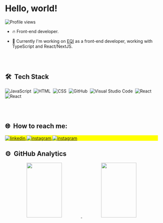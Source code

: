 <h1 align="left">Hello, world!</h1>
<p align="left"> <img src="https://komarev.com/ghpvc/?username=JGabrielNeto&color=yellow" alt="Profile views" /> </p>

- 🔥 Front-end developer. 

- 🚀 Currently I'm working on <a href="https://eqi.com.br/" target="_blank">EQI</a> as a front-end developer, working with TypeScript and React/NextJS.

<br><br>

## 🛠 &nbsp;Tech Stack

![JavaScript](https://img.shields.io/badge/-JavaScript-05122A?style=flat&logo=javascript)&nbsp;
![HTML](https://img.shields.io/badge/-HTML-05122A?style=flat&logo=HTML5)&nbsp;
![CSS](https://img.shields.io/badge/-CSS-05122A?style=flat&logo=CSS3&logoColor=1572B6)&nbsp;
![GitHub](https://img.shields.io/badge/-GitHub-05122A?style=flat&logo=github)&nbsp;
![Visual Studio Code](https://img.shields.io/badge/-Visual%20Studio%20Code-05122A?style=flat&logo=visual-studio-code&logoColor=007ACC)&nbsp;
![React](https://img.shields.io/badge/-React-05122A?style=flat&logo=react)&nbsp; 
![React](https://img.shields.io/badge/-Typescript-05122A?style=flat&logo=typescript)&nbsp; 

<br><br>

## 🌐 &nbsp;How to reach me:

<p align="left" style="background:yellow">
<a href="https://www.linkedin.com/in/jgabrielneto-dev/" target="_blank">
  <img align="center" src="https://img.shields.io/badge/-JGabrielNeto-05122A?style=flat&logo=linkedin" alt="linkedin"/>
</a>
<a href="https://instagram.com/joaogabrielsneto" target="_blank">
 <img align="center" src="https://img.shields.io/badge/-JGabrielNeto-05122A?style=flat&logo=instagram" alt="instagram"/>
</a>
<a href="https://web.whatsapp.com/send?1=pt_BR&phone=5599991777596" target="_blank">
 <img align="center" src="https://img.shields.io/badge/-Send%20me%20a%20message-05122A?style=flat&logo=whatsapp" alt="instagram"/>
</a>
</p>

## ⚙️ &nbsp;GitHub Analytics

<div align="center">
  <a href="https://github.com/JGabrielNeto">
  <img height="180em" width="48%" src="https://github-readme-stats.vercel.app/api?username=JGabrielNeto&show_icons=true&theme=vision-friendly-dark&include_all_commits=true&count_private=true"/>
  <img height="180em" width="48%" src="https://github-readme-stats.vercel.app/api/top-langs/?username=JGabrielNeto&layout=compact&langs_count=7&theme=vision-friendly-dark"/>
</div>

<br><br>



<!--
Here are some ideas to get you started:

- 🔭 I’m currently working on ...
- 🌱 I’m currently learning ...
- 👯 I’m looking to collaborate on ...
- 🤔 I’m looking for help with ...
- 💬 Ask me about ...
- 📫 How to reach me: ...
- 😄 Pronouns: ...
- ⚡ Fun fact: ...
![Git](https://img.shields.io/badge/-Git-05122A?style=flat&logo=git)&nbsp;
<!-- ![React](https://img.shields.io/badge/-React-05122A?style=flat&logo=react)&nbsp; -->
<!-- ![Node.js](https://img.shields.io/badge/-Node.js-05122A?style=flat&logo=node.js)&nbsp; -->
